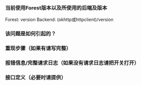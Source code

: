 ### 当前使用Forest版本以及所使用的后端及版本
Forest: version
Backend: (okhttp或httpclient)/version


### 该问题是如何引起的？


### 重现步骤（如果有请写完整）


### 报错信息/完整请求日志（如果没有请求日志请把开关打开）


### 接口定义（必要时请提供）